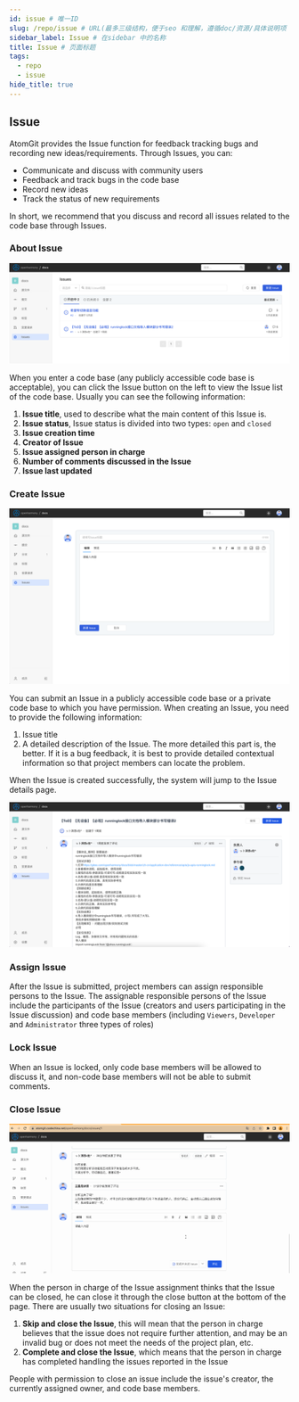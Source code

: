 ```yaml
---
id: issue # 唯一ID
slug: /repo/issue # URL(最多三级结构，便于seo 和理解，遵循doc/资源/具体说明项 的原则)
sidebar_label: Issue # 在sidebar 中的名称
title: Issue # 页面标题
tags:
  - repo
  - issue
hide_title: true
---
```


## Issue

AtomGit provides the Issue function for feedback tracking bugs and recording new ideas/requirements. Through Issues, you can:

- Communicate and discuss with community users
- Feedback and track bugs in the code base
- Record new ideas
- Track the status of new requirements

In short, we recommend that you discuss and record all issues related to the code base through Issues.

### About Issue

![issues_list](./img/issues_list.png)

When you enter a code base (any publicly accessible code base is acceptable), you can click the Issue button on the left to view the Issue list of the code base. Usually you can see the following information:

1. **Issue title**, used to describe what the main content of this Issue is.
2. **Issue status**, Issue status is divided into two types: `open` and `closed`
3. **Issue creation time**
4. **Creator of Issue**
5. **Issue assigned person in charge**
6. **Number of comments discussed in the Issue**
7. **Issue last updated**

### Create Issue

![new_issue](./img/new_issue.png)

You can submit an Issue in a publicly accessible code base or a private code base to which you have permission. When creating an Issue, you need to provide the following information:

1. Issue title
2. A detailed description of the Issue. The more detailed this part is, the better. If it is a bug feedback, it is best to provide detailed contextual information so that project members can locate the problem.

When the Issue is created successfully, the system will jump to the Issue details page.

![issue_detail](./img/issue_detail.png)

### Assign Issue

After the Issue is submitted, project members can assign responsible persons to the Issue. The assignable responsible persons of the Issue include the participants of the Issue (creators and users participating in the Issue discussion) and code base members (including `Viewers`, `Developer` and `Administrator` three types of roles)

### Lock Issue

When an Issue is locked, only code base members will be allowed to discuss it, and non-code base members will not be able to submit comments.

### Close Issue

![close_issue](./img/close_issue.gif)

When the person in charge of the Issue assignment thinks that the Issue can be closed, he can close it through the close button at the bottom of the page. There are usually two situations for closing an Issue:

1. **Skip and close the Issue**, this will mean that the person in charge believes that the issue does not require further attention, and may be an invalid bug or does not meet the needs of the project plan, etc.
2. **Complete and close the Issue**, which means that the person in charge has completed handling the issues reported in the Issue

People with permission to close an issue include the issue's creator, the currently assigned owner, and code base members.
